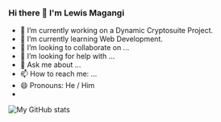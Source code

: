 ### Hi there 👋 I'm Lewis Magangi

- 🔭 I’m currently working on a Dynamic Cryptosuite Project.
- 🌱 I’m currently learning Web Development.
- 👯 I’m looking to collaborate on ...
- 🤔 I’m looking for help with ...
- 💬 Ask me about ...
- 📫 How to reach me: ...
- 😄 Pronouns: He / Him
- 
![My GitHub stats](https://github-readme-stats.vercel.app/api?username=Liquelaliqour&theme=dark&show_icons=true)
